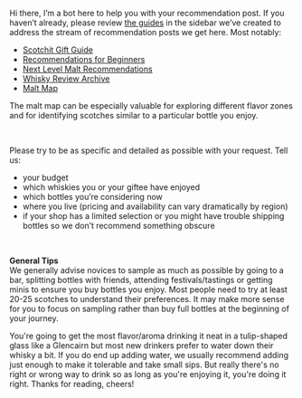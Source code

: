 Hi there, I’m a bot here to help you with your recommendation post. If you haven’t already, please review [the guides](https://docs.google.com/document/d/186_ANEKW8yGvvLAcjKve6tvqqBIcMGUg9-mKU5KACZk/edit) in the sidebar we’ve created to address the stream of recommendation posts we get here. Most notably:

* [Scotchit Gift Guide](https://www.reddit.com/r/Scotch/comments/2oefhq/the_2014_scotchit_holiday_shopping_guide/)
* [Recommendations for Beginners](https://docs.google.com/document/d/1PX70tHEc5v-Te8FiCLmRfmHel6Er5YZP_TnYKAdTAVo/edit)
* [Next Level Malt Recommendations](https://docs.google.com/document/d/1ZPGmllteXF99KcQgjcNwgdY7_DCEQ8Cdil1IJklKoUE/edit#heading=h.i23il3ual5dx)
* [Whisky Review Archive](https://docs.google.com/spreadsheets/d/1X1HTxkI6SqsdpNSkSSivMzpxNT-oeTbjFFDdEkXD30o/edit#gid=695409533&fvid=484110565)
* [Malt Map](http://scotchgit.bitbucket.org/)

The malt map can be especially valuable for exploring different flavor zones and for identifying scotches similar to a particular bottle you enjoy.

&nbsp;

Please try to be as specific and detailed as possible with your request. Tell us:

* your budget
* which whiskies you or your giftee have enjoyed
* which bottles you’re considering now
* where you live (pricing and availability can vary dramatically by region)
* if your shop has a limited selection or you might have trouble shipping bottles so we don’t recommend something obscure

&nbsp;

**General Tips**    
We generally advise novices to sample as much as possible by going to a bar, splitting bottles with friends, attending festivals/tastings or getting minis to ensure you buy bottles you enjoy. Most people need to try at least 20-25 scotches to understand their preferences. It may make more sense for you to focus on sampling rather than buy full bottles at the beginning of your journey.

You're going to get the most flavor/aroma drinking it neat in a tulip-shaped glass like a Glencairn but most new drinkers prefer to water down their whisky a bit. If you do end up adding water, we usually recommend adding just enough to make it tolerable and take small sips. But really there's no right or wrong way to drink so as long as you're enjoying it, you're doing it right. Thanks for reading, cheers!